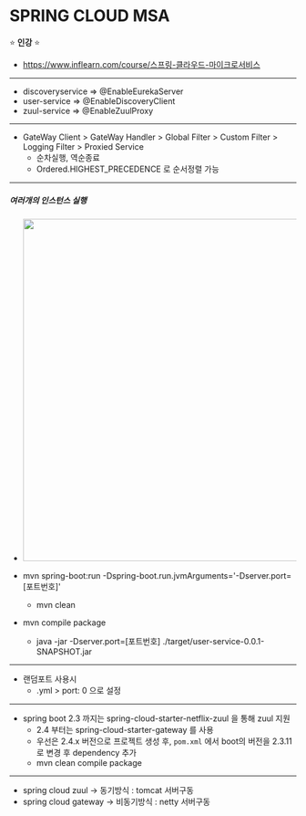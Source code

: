 # SPRING CLOUD MSA
:star: <b>인강</b> :star:
  * https://www.inflearn.com/course/스프링-클라우드-마이크로서비스
---
* discoveryservice => @EnableEurekaServer
* user-service => @EnableDiscoveryClient
* zuul-service => @EnableZuulProxy
---
* GateWay Client > GateWay Handler > Global Filter > Custom Filter > Logging Filter > Proxied Service
  * 순차실행, 역순종료
  * Ordered.HIGHEST_PRECEDENCE 로 순서정렬 가능

---
##### 여러개의 인스턴스 실행
* <img width="600" src="https://user-images.githubusercontent.com/53853730/136024443-62772958-6e09-426b-b81c-463d1693d751.png">
 
* mvn spring-boot:run -Dspring-boot.run.jvmArguments='-Dserver.port=[포트번호]'
  * mvn clean
* mvn compile package
  * java -jar -Dserver.port=[포트번호] ./target/user-service-0.0.1-SNAPSHOT.jar
---
* 랜덤포트 사용시
  * .yml > port: 0 으로 설정

---
* spring boot 2.3 까지는 spring-cloud-starter-netflix-zuul 을 통해 zuul 지원
  * 2.4 부터는 spring-cloud-starter-gateway 를 사용
  * 우선은 2.4.x 버전으로 프로젝트 생성 후, `pom.xml` 에서 boot의 버전을 2.3.11 로 변경 후 dependency 추가
  * mvn clean compile package   
---
* spring cloud zuul -> 동기방식 : tomcat 서버구동
* spring cloud gateway -> 비동기방식 : netty 서버구동

